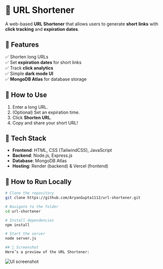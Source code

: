 # 🔗 URL Shortener
A web-based **URL Shortener** that allows users to generate **short links** with **click tracking** and **expiration dates**.

## 🚀 Features
✅ Shorten long URLs  
✅ Set **expiration dates** for short links  
✅ Track **click analytics**  
✅ Simple **dark mode UI**  
✅ **MongoDB Atlas** for database storage  

## 📜 How to Use
1. Enter a long URL.  
2. (Optional) Set an expiration time.  
3. Click **Shorten URL**.  
4. Copy and share your short URL!  

## 🔧 Tech Stack
- **Frontend**: HTML, CSS (TailwindCSS), JavaScript  
- **Backend**: Node.js, Express.js  
- **Database**: MongoDB Atlas  
- **Hosting**: Render (backend) & Vercel (frontend)  

## 🚀 How to Run Locally
```sh
# Clone the repository
git clone https://github.com/AryanGupta1112/url-shortener.git

# Navigate to the folder
cd url-shortener

# Install dependencies
npm install

# Start the server
node server.js

## 📸 Screenshot
Here’s a preview of the URL Shortener:
```
![UI screenshot](https://github.com/user-attachments/assets/91198cd7-1bf6-4446-b3d1-09ed40bbfabc) 